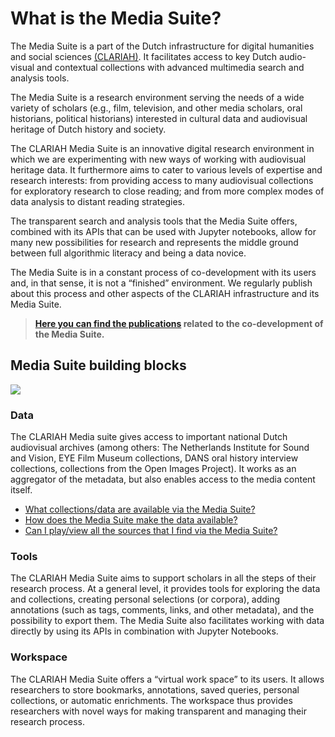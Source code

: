 # What is the Media Suite?

The Media Suite is a part of the Dutch infrastructure for digital humanities and social sciences  [(CLARIAH)](https://clariah.nl/). It facilitates access to key Dutch audio-visual and contextual collections with advanced multimedia search and analysis tools.

The Media Suite is a research environment serving the needs of a wide variety of scholars (e.g., film, television, and other media scholars, oral historians, political historians) interested in cultural data and audiovisual heritage of Dutch history and society.

The CLARIAH Media Suite is an innovative digital research environment in which we are experimenting with new ways of working with audiovisual heritage data. It furthermore aims to cater to various levels of expertise and research interests: from providing access to many audiovisual collections for exploratory research to close reading; and from more complex modes of data analysis to distant reading strategies. 

The transparent search and analysis tools that the Media Suite offers, combined with its APIs that can be used with Jupyter notebooks, allow for many new possibilities for research and represents the middle ground between full algorithmic literacy and being a data novice. 

The Media Suite is in a constant process of co-development with its users and, in that sense, it is not a “finished” environment. We regularly publish about this process and other aspects of the CLARIAH infrastructure and its Media Suite. 

> **[Here you can find the publications](https://www.zotero.org/groups/2288915/clariah_media_suite_research_and_dissemination_outputs) related to the co-development of the Media Suite.**

## Media Suite building blocks

<img src="https://raw.githubusercontent.com/CLARIAH/mediasuite-info/master/docs/_images/media-suite-illustration.png" />

### Data

The CLARIAH Media suite gives access to important national Dutch audiovisual archives (among others: The Netherlands Institute for Sound and Vision, EYE Film Museum collections, DANS oral history interview collections, collections from the Open Images Project). It works as an aggregator of the metadata, but also enables access to the media content itself.

- [What collections/data are available via the Media Suite?](http://mediasuite.clariah.nl/documentation/faq/what-data)
- [How does the Media Suite make the data available?](http://mediasuite.clariah.nl/documentation/faq/how-data-is-made-available)
- [Can I play/view all the sources that I find via the Media Suite?](http://mediasuite.clariah.nl/documentation/faq/howto-play-view)

### Tools

The CLARIAH Media Suite aims to support scholars in all the steps of their research process. At a general level, it provides tools for exploring the data and collections, creating personal selections (or corpora), adding annotations (such as tags, comments, links, and other metadata), and the possibility to export them. The Media Suite also facilitates working with data directly by using its APIs in combination with Jupyter Notebooks.

### Workspace

The CLARIAH Media Suite offers a “virtual work space” to its users. It allows researchers to store bookmarks, annotations, saved queries, personal collections, or automatic enrichments. The workspace thus provides researchers with novel ways for making transparent and managing their research process. 
